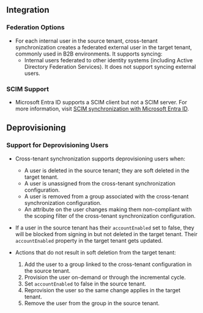 ## Integration

### Federation Options
- For each internal user in the source tenant, cross-tenant synchronization creates a federated external user in the target tenant, commonly used in B2B environments. It supports syncing:
  - Internal users federated to other identity systems (including Active Directory Federation Services). It does not support syncing external users.

### SCIM Support
- Microsoft Entra ID supports a SCIM client but not a SCIM server. For more information, visit [SCIM synchronization with Microsoft Entra ID](https://docs.microsoft.com/en-us/microsoft-identity-manager/scim).

## Deprovisioning

### Support for Deprovisioning Users
- Cross-tenant synchronization supports deprovisioning users when:
  - A user is deleted in the source tenant; they are soft deleted in the target tenant.
  - A user is unassigned from the cross-tenant synchronization configuration.
  - A user is removed from a group associated with the cross-tenant synchronization configuration.
  - An attribute on the user changes making them non-compliant with the scoping filter of the cross-tenant synchronization configuration.

- If a user in the source tenant has their `accountEnabled` set to false, they will be blocked from signing in but not deleted in the target tenant. Their `accountEnabled` property in the target tenant gets updated.

- Actions that do not result in soft deletion from the target tenant:
  1. Add the user to a group linked to the cross-tenant configuration in the source tenant.
  2. Provision the user on-demand or through the incremental cycle.
  3. Set `accountEnabled` to false in the source tenant.
  4. Reprovision the user so the same change applies in the target tenant.
  5. Remove the user from the group in the source tenant.